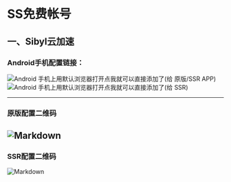 # SS免费帐号
## 一、Sibyl云加速
###  Android手机配置链接：

![Android 手机上用默认浏览器打开点我就可以直接添加了(给 原版/SSR APP)](ss://Y2hhY2hhMjA6M3d0RmdEQDY0LjEzNy4xOTAuMTQyOjEwMTQ5)
![Android 手机上用默认浏览器打开点我就可以直接添加了(给 SSR)](ssr://NjQuMTM3LjE5MC4xNDI6MTAxNDk6b3JpZ2luOmNoYWNoYTIwOnBsYWluOk0zZDBSbWRFLz9vYmZzcGFyYW09JnByb3RvcGFyYW09JnJlbWFya3M9UTBFZ01nJmdyb3VwPVUybGllV3prdXBIbGlxRHBnSl9saFkzb3RMbm5pWWp2dklqbXVJWG10WUZTWldaeVpYTm9VMU1nNW8tUTVMNmI1cS1QNXB5STZhdVk2TDYtTWxUbXRZSHBoNF9ubW9UbXNMamt1WVhsaFkzb3RMbm5xNW52dklr)

----
### 原版配置二维码
![Markdown](http://i4.piimg.com/579510/a0cce3d7aabf896e.png)
---
### SSR配置二维码
![Markdown](http://i2.kiimg.com/579510/3a7d70362619b118.png)
